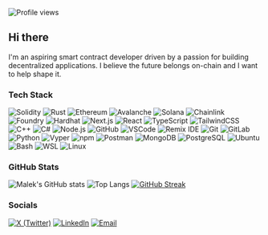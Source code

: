 ![Profile views](https://komarev.com/ghpvc/?username=mgx96&label=Profile%20views&color=0e75b6&style=flat)

## Hi there 

I'm an aspiring smart contract developer driven by a passion for building decentralized applications. I believe the future belongs on-chain and I want to help shape it.

### Tech Stack

![Solidity](https://img.shields.io/badge/Solidity-363636?style=for-the-badge&logo=solidity&logoColor=white)
![Rust](https://img.shields.io/badge/Rust-000000?style=for-the-badge&logo=rust&logoColor=white)
![Ethereum](https://img.shields.io/badge/Ethereum-3C3C3D?style=for-the-badge&logo=ethereum&logoColor=white)
![Avalanche](https://img.shields.io/badge/Avalanche-E84142?style=for-the-badge&logo=avalanche&logoColor=white)
![Solana](https://img.shields.io/badge/Solana-9945FF?style=for-the-badge&logo=solana&logoColor=white)
![Chainlink](https://img.shields.io/badge/Chainlink-375BD2?style=for-the-badge&logo=chainlink&logoColor=white)
![Foundry](https://img.shields.io/badge/Foundry-000000?style=for-the-badge&logo=forge&logoColor=white)
![Hardhat](https://img.shields.io/badge/Hardhat-FFF100?style=for-the-badge&logo=ethereum&logoColor=black)
![Next.js](https://img.shields.io/badge/Next.js-000000?style=for-the-badge&logo=next.js&logoColor=white)
![React](https://img.shields.io/badge/React-20232A?style=for-the-badge&logo=react&logoColor=61DAFB)
![TypeScript](https://img.shields.io/badge/TypeScript-007ACC?style=for-the-badge&logo=typescript&logoColor=white)
![TailwindCSS](https://img.shields.io/badge/Tailwind-38B2AC?style=for-the-badge&logo=tailwind-css&logoColor=white)
![C++](https://img.shields.io/badge/C++-00599C?style=for-the-badge&logo=cplusplus&logoColor=white)
![C#](https://img.shields.io/badge/C%23-239120?style=for-the-badge&logo=csharp&logoColor=white)
![Node.js](https://img.shields.io/badge/Node.js-339933?style=for-the-badge&logo=node.js&logoColor=white)
![GitHub](https://img.shields.io/badge/GitHub-121011?style=for-the-badge&logo=github&logoColor=white)
![VSCode](https://img.shields.io/badge/VS%20Code-007ACC?style=for-the-badge&logo=visualstudiocode&logoColor=white)
![Remix IDE](https://img.shields.io/badge/Remix%20IDE-1B1B1B?style=for-the-badge&logo=ethereum&logoColor=white)
![Git](https://img.shields.io/badge/Git-F05033?style=for-the-badge&logo=git&logoColor=white)
![GitLab](https://img.shields.io/badge/GitLab-FCA121?style=for-the-badge&logo=gitlab&logoColor=white)
![Python](https://img.shields.io/badge/Python-3776AB?style=for-the-badge&logo=python&logoColor=white)
![Vyper](https://img.shields.io/badge/Vyper-2980B9?style=for-the-badge&logo=ethereum&logoColor=white)
![npm](https://img.shields.io/badge/npm-CB3837?style=for-the-badge&logo=npm&logoColor=white)
![Postman](https://img.shields.io/badge/Postman-FF6C37?style=for-the-badge&logo=postman&logoColor=white)
![MongoDB](https://img.shields.io/badge/MongoDB-47A248?style=for-the-badge&logo=mongodb&logoColor=white)
![PostgreSQL](https://img.shields.io/badge/PostgreSQL-4169E1?style=for-the-badge&logo=postgresql&logoColor=white)
![Ubuntu](https://img.shields.io/badge/Ubuntu-E95420?style=for-the-badge&logo=ubuntu&logoColor=white)
![Bash](https://img.shields.io/badge/Bash-121011?style=for-the-badge&logo=gnubash&logoColor=white)
![WSL](https://img.shields.io/badge/WSL-0A97F5?style=for-the-badge&logo=windows&logoColor=white)
![Linux](https://img.shields.io/badge/Linux-FCC624?style=for-the-badge&logo=linux&logoColor=black)

### GitHub Stats
![Malek's GitHub stats](https://github-readme-stats.vercel.app/api?username=mgx96&show_icons=true&theme=radical)
![Top Langs](https://github-readme-stats.vercel.app/api/top-langs/?username=mgx96&layout=compact&theme=radical&langs_count=10)
[![GitHub Streak](https://github-readme-streak-stats.herokuapp.com/?user=mgx96&theme=radical)](https://git.io/streak-stats)

### Socials

[![X (Twitter)](https://img.shields.io/badge/X-000000?style=for-the-badge&logo=x&logoColor=white)](https://x.com/maleksharabi)
[![LinkedIn](https://img.shields.io/badge/LinkedIn-0077B5?style=for-the-badge&logo=linkedin&logoColor=white)](https://www.linkedin.com/in/malek-sharabi-016862118/)
[![Email](https://img.shields.io/badge/Email-0078D4?style=for-the-badge&logo=microsoftoutlook&logoColor=white)](mailto:m.malek1996@hotmail.com)
